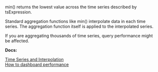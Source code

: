 min() returns the lowest value across the time series described by tsExpression.

Standard aggregation functions like min() interpolate data in each time series. The aggregation function itself is applied to the interpolated series.

If you are aggregating thousands of time series, query performance might be affected.

**Docs:**

[Time Series and Interpolation](https://www.youtube.com/watch?v=9LnDszVrJs4)<br>
[How to dashboard performance](http://docs-sandbox-a.wavefront.com/ui_dashboards.html#ensure-optimal-dashboard-performance)
